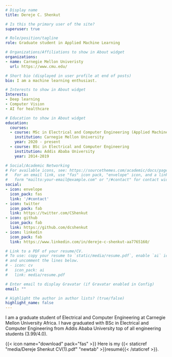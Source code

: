 ```yaml
---
# Display name
title: Dereje C. Shenkut

# Is this the primary user of the site?
superuser: true

# Role/position/tagline
role: Graduate student in Applied Machine Learning

# Organizations/Affiliations to show in About widget
organizations:
- name: Carnegie Mellon Univeristy
  url: https://www.cmu.edu/

# Short bio (displayed in user profile at end of posts)
bio: I am a machine learning enthusiast.

# Interests to show in About widget
Interests:
- Deep learning 
- Computer Vision
- AI for healthcare

# Education to show in About widget
education:
  courses:
  - course: MSc in Electrical and Computer Engineering (Applied Machine Learning)
    institution: Carnegie Mellon University
    year: 2020 - present
  - course: BSc in Electrical and Computer Engineering
    institution: Addis Ababa University
    year: 2014-2019

# Social/Academic Networking
# For available icons, see: https://sourcethemes.com/academic/docs/page-builder/#icons
#   For an email link, use "fas" icon pack, "envelope" icon, and a link in the
#   form "mailto:your-email@example.com" or "/#contact" for contact widget.
social:
- icon: envelope
  icon_pack: fas
  link: '/#contact'
- icon: twitter
  icon_pack: fab
  link: https://twitter.com/CShenkut
- icon: github
  icon_pack: fab
  link: https://github.com/dcshenkut
- icon: linkedin
  icon_pack: fab
  link: https://www.linkedin.com/in/dereje-c-shenkut-aa7765160/

# Link to a PDF of your resume/CV.
# To use: copy your resume to `static/media/resume.pdf`, enable `ai` icons in `params.toml`, 
# and uncomment the lines below.
# - icon: cv
#   icon_pack: ai
#   link: media/resume.pdf

# Enter email to display Gravatar (if Gravatar enabled in Config)
email: ""

# Highlight the author in author lists? (true/false)
highlight_name: false
---
```


I am a graduate student of Electrical and Computer Engineering at Carnegie Mellon University Africa. I have graduated with BSc in Electrical and Computer Engineering from Addis Ababa University top of all engineering students (3.99/4.0).



{{< icon name="download" pack="fas" >}} Here is my {{< staticref "media/Dereje Shenkut CV(1).pdf" "newtab" >}}resumé{{< /staticref >}}.
